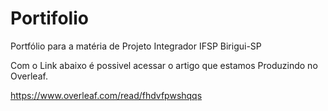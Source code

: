 # Portifolio
Portfólio para a matéria de Projeto Integrador IFSP Birigui-SP

Com o Link abaixo é possivel acessar o artigo que estamos Produzindo no Overleaf.

https://www.overleaf.com/read/fhdvfpwshqqs
